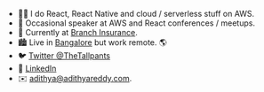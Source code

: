 - 👨‍💻 I do React, React Native and cloud / serverless stuff on AWS.
- 🎤 Occasional speaker at AWS and React conferences / meetups.
- 🔭 Currently at [Branch Insurance](https://ourbranch.com).
- 🏙️ Live in [Bangalore](https://goo.gl/maps/E7sEZn14SmkaVhBbA) but work remote. 🌎
- 🐦 [Twitter @TheTallpants](https://twitter.com/TheTallpants)
- 💼 [LinkedIn](https://www.linkedin.com/in/adithyakreddy/)
- ✉️ [adithya@adithyareddy.com](mailto:adithya@adithyareddy.com).

